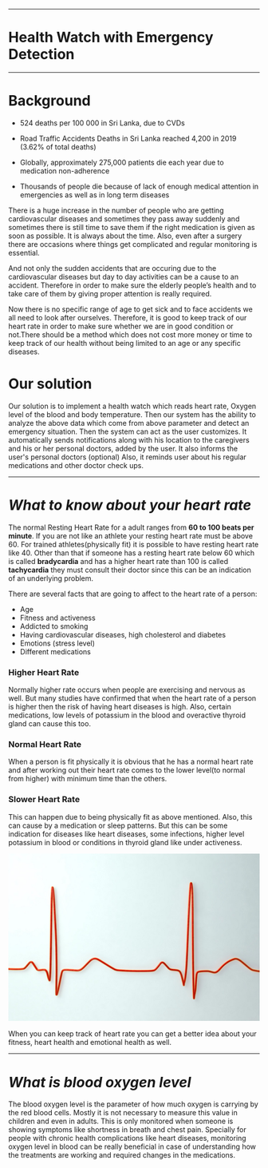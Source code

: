 ___
# Health Watch with Emergency Detection
___

# Background

- 524 deaths per 100 000 in Sri Lanka, due to CVDs

- Road Traffic Accidents Deaths in Sri Lanka reached 4,200 in 2019 (3.62% of total deaths)

- Globally, approximately 275,000 patients die each year due to medication non-adherence

- Thousands of people die because of lack of enough medical attention in emergencies as well as in long term diseases

There is a huge increase in the number of people who are getting cardiovascular diseases and sometimes they pass away suddenly and sometimes there is still time to save them if the right medication is given as soon as possible. It is always about the time. Also, even after a surgery there are occasions where things get complicated and regular monitoring is essential.

And not only the sudden accidents that are occuring due to the cardiovascular diseases but day to day activities can be a cause to an accident. Therefore in order to make sure the elderly people’s health and to take care of them by giving proper attention is really required.

Now there is no specific range of age to get sick and to face accidents we all need to look after ourselves. Therefore, it is good to keep track of our heart rate in order to make sure whether we are in good condition or not.There should be a method which does not cost more money or time to keep track of our health without being limited to an age or any specific diseases.

# Our solution
Our solution is to implement a health watch which reads heart rate, Oxygen level of the blood and body temperature. Then our system has the ability to analyze the above data which come from above parameter and detect an emergency situation. Then the system can act as the user customizes.
It automatically sends notifications along with his location to the caregivers and his or her personal doctors, added by the user.
It also informs the user's personal doctors (optional)
Also, it reminds user about his regular medications and other doctor check ups.
___
# _What to know about your heart rate_

The normal Resting Heart Rate for a adult ranges from **60 to 100 beats per minute**. If you are not like an athlete your resting heart rate must be above 60. For trained athletes(physically fit) it is possible to have resting heart rate like 40. Other than that if someone has a resting heart rate below 60 which is called **bradycardia** and has a higher heart rate than 100 is called **tachycardia** they must consult their doctor since this can be an indication of an underlying problem.

There are several facts that are going to affect to the heart rate of a person:

- Age
- Fitness and activeness
- Addicted to smoking
- Having cardiovascular diseases, high cholesterol and diabetes
- Emotions (stress level)
- Different medications

### Higher Heart Rate
Normally higher rate occurs when people are exercising and nervous as well. But many studies have confirmed that when the heart rate of a person is higher then the risk of having heart diseases is high. Also, certain medications, low levels of potassium in the blood and overactive thyroid gland can cause this too.

### Normal Heart Rate
When a person is fit physically it is obvious that he has a normal heart rate and after working out their heart rate comes to the lower level(to normal from higher) with minimum time than the others. 

### Slower Heart Rate
This can happen due to being physically fit as above mentioned. Also, this can cause by a medication or sleep patterns. But this can be some indication for diseases like heart diseases, some infections, higher level potassium in blood or conditions in thyroid gland like under activeness.

![image](./images/heart_rate.jpeg)

When you can keep track of heart rate you can get a better idea about your fitness, heart health and emotional health as well.

----------------------------------------------------------------------------------------------------------------------------------------------------------

# _What is blood oxygen level_

The blood oxygen level is the parameter of how much oxygen is carrying by the red blood cells. Mostly it is not necessary to measure this value in children and even in adults. This is only monitored when someone is showing symptoms like shortness in breath and chest pain. Specially for people with chronic health complications like heart diseases, monitoring oxygen level in blood can be really beneficial in case of understanding how the treatments are working and required changes in the medications.



